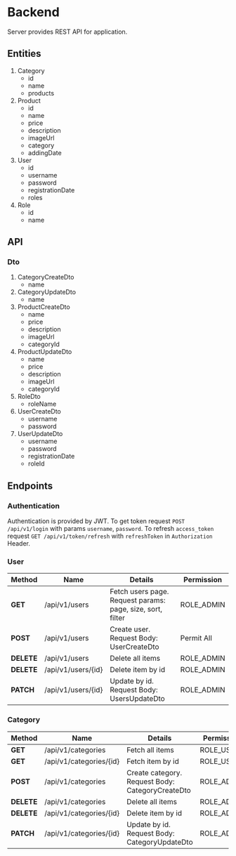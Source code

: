 # Backend
Server provides REST API for application.

## Entities
1. Category
    - id
    - name
    - products
2. Product
    - id
    - name
    - price
    - description
    - imageUrl
    - category
    - addingDate
3. User
    - id
    - username
    - password
    - registrationDate
    - roles
4. Role
    - id
    - name
  
## API
### Dto
1. CategoryCreateDto
    - name
2. CategoryUpdateDto
    - name
3. ProductCreateDto
    - name
    - price
    - description
    - imageUrl
    - categoryId
4. ProductUpdateDto
    - name
    - price
    - description
    - imageUrl
    - categoryId
5. RoleDto
    - roleName
6. UserCreateDto
    - username
    - password
7. UserUpdateDto
    - username
    - password
    - registrationDate
    - roleId
## Endpoints
### Authentication
Authentication is provided by JWT. To get token request `POST /api/v1/login` with params `username`, `password`. To refresh `access_token` request `GET /api/v1/token/refresh` with `refreshToken` in `Authorization` Header.
### User
| Method  | Name | Details | Permission |
| ------------- | ------------- | ------------- | ------------- |
| **GET**  | /api/v1/users  | Fetch users page. Request params: page, size, sort, filter | ROLE_ADMIN |
| **POST** | /api/v1/users | Create user. Request Body: UserCreateDto | Permit All |
| **DELETE** | /api/v1/users | Delete all items | ROLE_ADMIN |
| **DELETE** | /api/v1/users/{id} | Delete item by id | ROLE_ADMIN |
| **PATCH** | /api/v1/users/{id} | Update by id. Request Body: UsersUpdateDto | ROLE_ADMIN |
### Category
| Method  | Name | Details | Permission |
| ------------- | ------------- | ------------- | ------------- |
| **GET**  | /api/v1/categories  | Fetch all items | ROLE_USER |
| **GET**  | /api/v1/categories/{id}  | Fetch item by id | ROLE_USER |
| **POST** | /api/v1/categories | Create category. Request Body: CategoryCreateDto | ROLE_ADMIN |
| **DELETE** | /api/v1/categories | Delete all items | ROLE_ADMIN |
| **DELETE** | /api/v1/categories/{id} | Delete item by id | ROLE_ADMIN |
| **PATCH** | /api/v1/categories/{id} | Update by id. Request Body: CategoryUpdateDto | ROLE_ADMIN |
  
